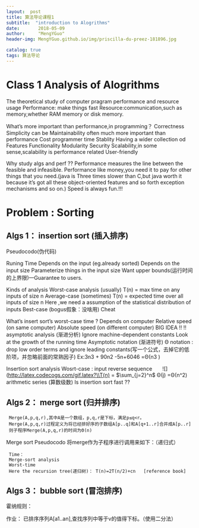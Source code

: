 ```yaml
---
layout:  post  
title: 算法导论课程1
subtitle:  "introduction to Alogrithms"
date:       2018-05-09
author:     "MengYGuo"
header-img: MengYGuo.github.io/img/priscilla-du-preez-181896.jpg

catalog: true
tags: 算法导论
---
```


# Class 1 Analysis of Alogrithms
The theoretical study of computer pragram performance and resource usage
   Performance: make things fast
   Resource:communication,such as memory,whether RAM memory or disk memory.

What’s more important than performance,in programming？
	Correctness
	Simplicity can be
	Maintainability often much more important than performance
	Cost programmer time
	Stablity
	Having a wider collection od Features
	Functionality
	Modularity
	Security
	Scalability,in some sense,scalability is performance related
	User-friendly
     
Why study algs and perf ??
	Performance measures the line between the feasible and infeasible.
	Performance like money,you need it to pay for other things that you need.(java is  Three times slower than C,but java worth it because it’s got all these object-oriented features and so forth exception mechanisms and so on.)
	Speed is always fun.!!! 





# Problem : Sorting
 
## Algs 1： insertion sort (插入排序)
Pseudocodo(伪代码)
 
Runing Time
	Depends on the input (eg.already sorted)
	Depends on the input size
  Parameterize things in the input size 
	Want upper bounds(运行时间的上界限)—Guarantee to users.

   Kinds of analysis
	Worst-case analysis (usually)
T(n) = max time on any inputs of size n
	Average-case (sometimes)
T(n) = expected time over all inputs of size n
                    Here ,we need a assumption of the statistical distribution of inputs
	Best-case (bogus假象：没啥用)
                Cheat

What’s insert sort’s worst-case time ?
	Depends on computer
Relative speed (on same computer)
Absolute speed (on different computer)
   BIG IDEA !!
       !! asymptotic analysis (渐进分析)
	Ignore machine-dependent constants
	Look at the growth of the running time
       Asymptotic notation (渐进符号)
	Θ notation : drop low order terms and ignore leading constants(写一个公式，去掉它的低阶项，并忽略前面的常熟因子)
  Ex:3n3 + 90n2 -5n+6046 =Θ(n3 )


Insertion sort analysis
       Wosrt-case : input reverse sequence
       ![](http://latex.codecogs.com/gif.latex?\\T(n) = $\sum_{j=2}^n$ Θ(j) =Θ(n^2)  arithmetic series (算数级数)
Is insertion sort fast ??

## Algs 2： merge sort (归并排序)
     Merge(A,p,q,r),其中A是一个数组，p,q,r是下标，满足p≤q<r。
     Merge(A,p,q,r)过程定义为将已经排好序的子数组A[p..q]和A[q+1..r]合并成A[p..r]
     则子程序Merge(A,p,q,r)的时间为Θ(n)

Merge sort Pseudocodo
将merge作为子程序进行调用来如下：（递归式）
  
     Time：
     Merge-sort analysis
     Worst-time
     Here the recursion tree(递归树)： T(n)=2T(n/2)+cn   [reference book]
 
## Algs 3： bubble sort (冒泡排序)

霍纳规则：

 
作业：
已排序序列A[a1..an],查找序列中等于v的值得下标。（使用二分法）
  

